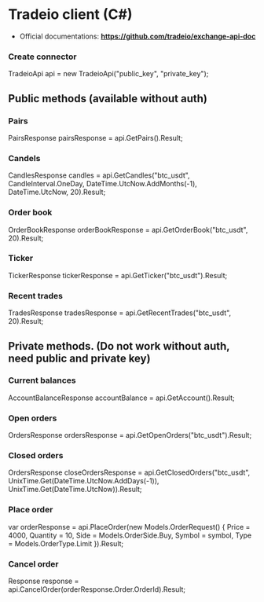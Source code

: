 # Tradeio client (C#)

* Official documentations: **https://github.com/tradeio/exchange-api-doc**

### Create connector
TradeioApi api = new TradeioApi("public_key", "private_key");

## Public methods (available without auth)
### Pairs
PairsResponse pairsResponse = api.GetPairs().Result;
### Candels
CandlesResponse candles = api.GetCandles("btc_usdt", CandleInterval.OneDay, DateTime.UtcNow.AddMonths(-1), DateTime.UtcNow, 20).Result;
### Order book
OrderBookResponse orderBookResponse = api.GetOrderBook("btc_usdt", 20).Result;
### Ticker
TickerResponse tickerResponse = api.GetTicker("btc_usdt").Result;
### Recent trades
TradesResponse tradesResponse = api.GetRecentTrades("btc_usdt", 20).Result;

## Private methods. (Do not work without auth, need public and private key)
### Current balances
AccountBalanceResponse accountBalance = api.GetAccount().Result;
### Open orders
OrdersResponse ordersResponse = api.GetOpenOrders("btc_usdt").Result;
### Closed orders
OrdersResponse closeOrdersResponse = api.GetClosedOrders("btc_usdt", UnixTime.Get(DateTime.UtcNow.AddDays(-1)), UnixTime.Get(DateTime.UtcNow)).Result;
### Place order
var orderResponse = api.PlaceOrder(new Models.OrderRequest()
{
    Price = 4000,
    Quantity = 10,
    Side = Models.OrderSide.Buy,
    Symbol = symbol,
    Type = Models.OrderType.Limit
}).Result;
### Cancel order
Response response = api.CancelOrder(orderResponse.Order.OrderId).Result;
